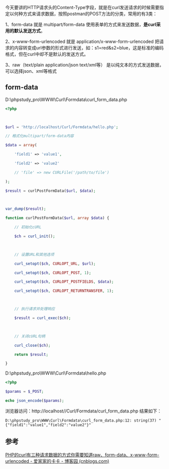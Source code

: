 
今天要讲的HTTP请求头的Content-Type字段，就是在curl发送请求的时候需要指定以何种方式来请求数据，按照postman的POST方法的分类，常用的有3类：

1、form-data 就是 multipart/form-data 使用表单的方式来发送数据，**是curl采用的默认发送方式**。

2、x-www-form-urlencoded 就是 application/x-www-form-urlencoded 把请求的内容转变成url参数的形式进行发送，如：s1=red&s2=blue，这是标准的编码格式，但在curl中却不是默认的发送方式。

3、raw（text/plain application/json text/xml等） 是以纯文本的方式发送数据，可以选择json、xml等格式

## form-data

D:\phpstudy_pro\WWW\Curl\Formdata\curl_form_data.php
```PHP
<?php

  

$url = 'http://localhost/Curl/Formdata/hello.php';

// 格式化multipart/form-data内容

$data = array(

    'field1' => 'value1',

    'field2' => 'value2'

    // 'file' => new CURLFile('/path/to/file')

);

$result = curlPostFormData($url, $data);

  

var_dump($result);

function curlPostFormData($url, array $data) {

    // 初始化cURL

    $ch = curl_init();

  

    // 设置URL和其他选项

    curl_setopt($ch, CURLOPT_URL, $url);

    curl_setopt($ch, CURLOPT_POST, 1);

    curl_setopt($ch, CURLOPT_POSTFIELDS, $data);

    curl_setopt($ch, CURLOPT_RETURNTRANSFER, 1);



    // 执行请求并处理响应

    $result = curl_exec($ch);

  

    // 关闭cURL句柄

    curl_close($ch);

    return $result;

}
```
D:\phpstudy_pro\WWW\Curl\Formdata\hello.php
```PHP
<?php

$params = $_POST;

echo json_encode($params);
```

浏览器访问：http://localhost//Curl/Formdata/curl_form_data.php
结果如下：
```
D:\phpstudy_pro\WWW\Curl\Formdata\curl_form_data.php:12: string(37) "{"field1":"value1","field2":"value2"}"
```


## 参考

[PHP的curl有三种请求数据的方式你需要知道raw、form-data、x-www-form-urlencoded - 爱家家的卡卡 - 博客园 (cnblogs.com)](https://www.cnblogs.com/kaka0318/p/15424223.html)